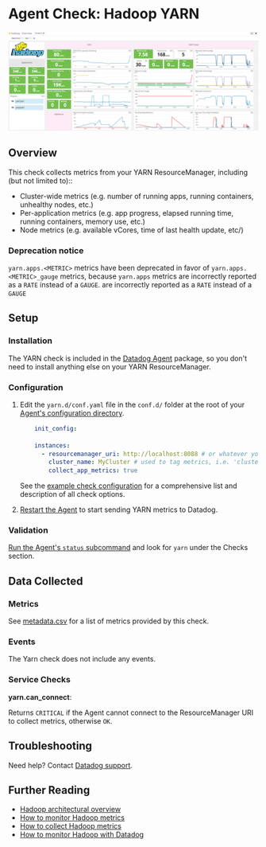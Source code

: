 # Agent Check: Hadoop YARN

![Hadoop Yarn][1]

## Overview

This check collects metrics from your YARN ResourceManager, including (but not limited to)::

* Cluster-wide metrics (e.g. number of running apps, running containers, unhealthy nodes, etc.)
* Per-application metrics (e.g. app progress, elapsed running time, running containers, memory use, etc.)
* Node metrics (e.g. available vCores, time of last health update, etc/)

### Deprecation notice
`yarn.apps.<METRIC>` metrics have been deprecated in favor of `yarn.apps.<METRIC>_gauge` metrics, because `yarn.apps` metrics are incorrectly reported as a `RATE` instead of a `GAUGE`.
are incorrectly reported as a `RATE` instead of a `GAUGE`

## Setup
### Installation

The YARN check is included in the [Datadog Agent][2] package, so you don't need to install anything else on your YARN ResourceManager.

### Configuration

1. Edit the `yarn.d/conf.yaml` file in the `conf.d/` folder at the root of your [Agent's configuration directory][3].

    ```yaml
    	init_config:

    	instances:
      	  - resourcemanager_uri: http://localhost:8088 # or whatever your resource manager listens
          	cluster_name: MyCluster # used to tag metrics, i.e. 'cluster_name:MyCluster'; default is 'default_cluster'
        	collect_app_metrics: true
    ```

    See the [example check configuration][4] for a comprehensive list and description of all check options.

2. [Restart the Agent][5] to start sending YARN metrics to Datadog.

### Validation

[Run the Agent's `status` subcommand][6] and look for `yarn` under the Checks section.

## Data Collected
### Metrics

See [metadata.csv][7] for a list of metrics provided by this check.

### Events
The Yarn check does not include any events.

### Service Checks
**yarn.can_connect**:

Returns `CRITICAL` if the Agent cannot connect to the ResourceManager URI to collect metrics, otherwise `OK`.

## Troubleshooting
Need help? Contact [Datadog support][8].

## Further Reading

* [Hadoop architectural overview][9]
* [How to monitor Hadoop metrics][10]
* [How to collect Hadoop metrics][11]
* [How to monitor Hadoop with Datadog][12]


[1]: https://raw.githubusercontent.com/DataDog/integrations-core/master/yarn/images/yarn_dashboard.png
[2]: https://app.datadoghq.com/account/settings#agent
[3]: https://docs.datadoghq.com/agent/guide/agent-configuration-files/?tab=agentv6#agent-configuration-directory
[4]: https://github.com/DataDog/integrations-core/blob/master/yarn/datadog_checks/yarn/data/conf.yaml.example
[5]: https://docs.datadoghq.com/agent/guide/agent-commands/?tab=agentv6#start-stop-and-restart-the-agent
[6]: https://docs.datadoghq.com/agent/guide/agent-commands/?tab=agentv6#agent-status-and-information
[7]: https://github.com/DataDog/integrations-core/blob/master/yarn/metadata.csv
[8]: https://docs.datadoghq.com/help
[9]: https://www.datadoghq.com/blog/hadoop-architecture-overview
[10]: https://www.datadoghq.com/blog/monitor-hadoop-metrics
[11]: https://www.datadoghq.com/blog/collecting-hadoop-metrics
[12]: https://www.datadoghq.com/blog/monitor-hadoop-metrics-datadog
